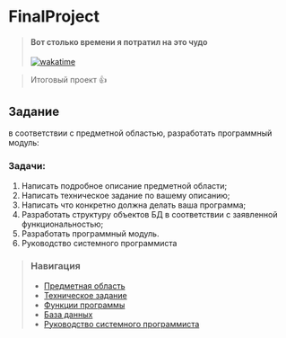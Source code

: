 # FinalProject
> #### Вот столько времени я потратил на это чудо
> 
> [![wakatime](https://wakatime.com/badge/user/f3bc9eee-86a3-40f2-aced-c53ee1f97155/project/018c0b0b-60ec-4ed0-8fff-06009bf2ed30.svg)](https://wakatime.com/badge/user/f3bc9eee-86a3-40f2-aced-c53ee1f97155/project/018c0b0b-60ec-4ed0-8fff-06009bf2ed30)

> Итоговый проект :+1:

## Задание

в соответствии с предметной областью, разработать программный модуль:

### Задачи:

1. Написать подробное описание предметной области;
2. Написать техническое задание по вашему описанию;
3. Написать что конкретно должна делать ваша программа;
4. Разработать структуру объектов БД в соответствии с заявленной функциональностью;
5. Разработать программный модуль.
6. Руководство системного программиста

> ### Навигация
> - [Предметная область](docs/SUBJECT.md)
> - [Техническое задание](docs/TECHSPEC.md)
> - [Функции программы](docs/FUNCSPEC.md)
> - [База данных](docs/DATABASE.md)
> - [Руководство системного программиста](docs/SYS_PROG_GUIDE.md)
